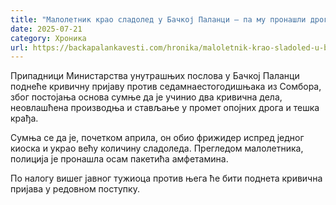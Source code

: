 ```yaml
---
title: "Малолетник крао сладолед у Бачкој Паланци – па му пронашли дрогу"
date: 2025-07-21
category: Хроника
url: https://backapalankavesti.com/hronika/maloletnik-krao-sladoled-u-backoj-palanci-pa-mu-pronasli-drogu/
---
```


Припадници Министарства унутрашњих послова у Бачкој Паланци поднеће кривичну пријаву против седамнаестогодишњака из Сомбора, због постојања основа сумње да је учинио два кривична дела, неовлашћена производња и стављање у промет опојних дрога и тешка крађа.

Сумња се да је, почетком априла, он обио фрижидер испред једног киоска и украо већу количину сладоледа. Прегледом малолетника, полиција је пронашла осам пакетића амфетамина.

По налогу вишег јавног тужиоца против њега ће бити поднета кривична пријава у редовном поступку.

